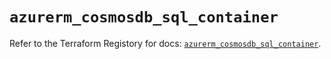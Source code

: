 # `azurerm_cosmosdb_sql_container`

Refer to the Terraform Registory for docs: [`azurerm_cosmosdb_sql_container`](https://registry.terraform.io/providers/hashicorp/azurerm/3.78.0/docs/resources/cosmosdb_sql_container).
